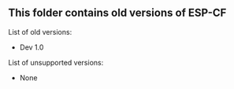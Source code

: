 ## This folder contains old versions of ESP-CF
List of old versions:
  - Dev 1.0

List of unsupported versions:
  - None

